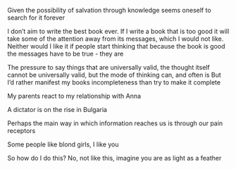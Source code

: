 Given the possibility of salvation through knowledge seems oneself to search for it forever

I don’t aim to write the best book ever. If I write a book that is too good it will take some of the attention away from its messages, which I would not like. Neither would I like it if people start thinking that because the book is good the messages have to be true - they are

The pressure to say things that are universally valid, the thought itself cannot be universally valid, but the mode of thinking can, and often is
But I’d rather manifest my books incompleteness than try to make it complete




My parents react to my relationship with Anna

A dictator is on the rise in Bulgaria

Perhaps the main way in which information reaches us is through our pain receptors 

Some people like blond girls, I like you 

So how do I do this?
No, not like this, imagine you are as light as a feather 
